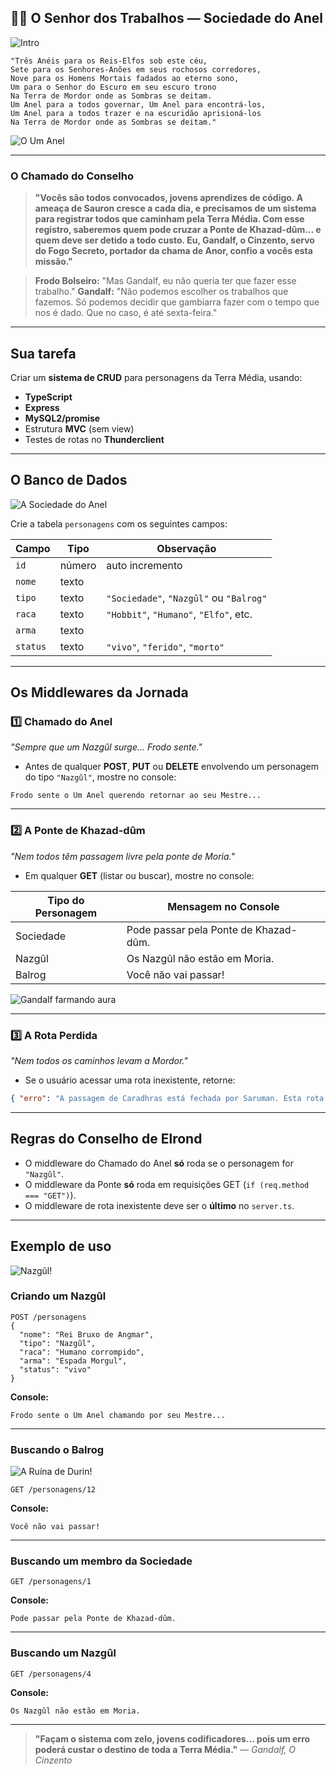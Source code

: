 ## 🧙‍♂️ **O Senhor dos Trabalhos —  Sociedade do Anel**

![Intro](https://tenor.com/bDGdl.gif)

```
"Três Anéis para os Reis-Elfos sob este céu,
Sete para os Senhores-Anões em seus rochosos corredores,
Nove para os Homens Mortais fadados ao eterno sono,
Um para o Senhor do Escuro em seu escuro trono
Na Terra de Mordor onde as Sombras se deitam.
Um Anel para a todos governar, Um Anel para encontrá-los,
Um Anel para a todos trazer e na escuridão aprisioná-los
Na Terra de Mordor onde as Sombras se deitam."
```

![O Um Anel](https://media2.giphy.com/media/v1.Y2lkPTc5MGI3NjExYTI1ZmE1NmZ2MzNzY2t6M3htYjk0bWczeDl5NWxjczRqNXkyaTJreCZlcD12MV9pbnRlcm5hbF9naWZfYnlfaWQmY3Q9Zw/XgE4LlECZjw6k/giphy.gif)

---

### **O Chamado do Conselho**

> **"Vocês são todos convocados, jovens aprendizes de código.
> A ameaça de Sauron cresce a cada dia, e precisamos de um sistema para registrar todos que caminham pela Terra Média.
> Com esse registro, saberemos quem pode cruzar a Ponte de Khazad-dûm… e quem deve ser detido a todo custo.
> Eu, Gandalf, o Cinzento, servo do Fogo Secreto, portador da chama de Anor, confio a vocês esta missão."**

> **Frodo Bolseiro:** "Mas Gandalf, eu não queria ter que fazer esse trabalho."
> **Gandalf:** "Não podemos escolher os trabalhos que fazemos. Só podemos decidir que gambiarra fazer com o tempo que nos é dado. Que no caso, é até sexta-feira."

---

## **Sua tarefa**

Criar um **sistema de CRUD** para personagens da Terra Média, usando:

* **TypeScript**
* **Express**
* **MySQL2/promise**
* Estrutura **MVC** (sem view)
* Testes de rotas no **Thunderclient**

---

## **O Banco de Dados**

![A Sociedade do Anel](https://media3.giphy.com/media/v1.Y2lkPTc5MGI3NjExcDA4dGZyeDV4NXpqZWR3aWwwczdmemp0b2pxcHRlN3lvZHppamVpeCZlcD12MV9pbnRlcm5hbF9naWZfYnlfaWQmY3Q9Zw/RlZO2mKipB3u8/giphy.gif)

Crie a tabela `personagens` com os seguintes campos:

| Campo    | Tipo   | Observação                              |
| -------- | ------ | --------------------------------------- |
| `id`     | número | auto incremento                         |
| `nome`   | texto  |                                         |
| `tipo`   | texto  | `"Sociedade"`, `"Nazgûl"` ou `"Balrog"` |
| `raca`   | texto  | `"Hobbit"`, `"Humano"`, `"Elfo"`, etc.  |
| `arma`   | texto  |                                         |
| `status` | texto  | `"vivo"`, `"ferido"`, `"morto"`         |

---

## **Os Middlewares da Jornada**

### 1️⃣ Chamado do Anel

*"Sempre que um Nazgûl surge… Frodo sente."*

* Antes de qualquer **POST**, **PUT** ou **DELETE** envolvendo um personagem do tipo `"Nazgûl"`, mostre no console:

```
Frodo sente o Um Anel querendo retornar ao seu Mestre...
```

---

### 2️⃣ A Ponte de Khazad-dûm

*"Nem todos têm passagem livre pela ponte de Moria."*

* Em qualquer **GET** (listar ou buscar), mostre no console:

| Tipo do Personagem | Mensagem no Console                   |
| ------------------ | ------------------------------------- |
| Sociedade          | Pode passar pela Ponte de Khazad-dûm. |
| Nazgûl             | Os Nazgûl não estão em Moria.         |
| Balrog             | Você não vai passar!                  |

![Gandalf farmando aura](https://media.giphy.com/media/v1.Y2lkPTc5MGI3NjExY3VhNjBuZHFjbjdnaTdpajd2a2ljZjRkaXM2OWI3YnhzMWE5dW1oeCZlcD12MV9pbnRlcm5hbF9naWZfYnlfaWQmY3Q9Zw/njYrp176NQsHS/giphy.gif)

---

### 3️⃣ A Rota Perdida

*"Nem todos os caminhos levam a Mordor."*

* Se o usuário acessar uma rota inexistente, retorne:

```json
{ "erro": "A passagem de Caradhras está fechada por Saruman. Esta rota não existe para nós. Só nos sobrou...Moria." }
```

---

## **Regras do Conselho de Elrond**

* O middleware do Chamado do Anel **só** roda se o personagem for `"Nazgûl"`.
* O middleware da Ponte **só** roda em requisições GET (`if (req.method === "GET")`).
* O middleware de rota inexistente deve ser o **último** no `server.ts`.

---

## **Exemplo de uso**

![Nazgûl!](https://64.media.tumblr.com/tumblr_m1yuk2t7941qbymseo1_500.gif)

### Criando um Nazgûl

```
POST /personagens
{
  "nome": "Rei Bruxo de Angmar",
  "tipo": "Nazgûl",
  "raca": "Humano corrompido",
  "arma": "Espada Morgul",
  "status": "vivo"
}
```

**Console:**

```
Frodo sente o Um Anel chamando por seu Mestre...
```

---

### Buscando o Balrog

![A Ruína de Durin!](https://i.redd.it/ansx63ddhsdd1.gif)

```
GET /personagens/12
```

**Console:**

```
Você não vai passar!
```

---

### Buscando um membro da Sociedade

```
GET /personagens/1
```

**Console:**

```
Pode passar pela Ponte de Khazad-dûm.
```

---

### Buscando um Nazgûl

```
GET /personagens/4
```

**Console:**

```
Os Nazgûl não estão em Moria.
```

---

> **"Façam o sistema com zelo, jovens codificadores… pois um erro poderá custar o destino de toda a Terra Média."**
> — *Gandalf, O Cinzento*
